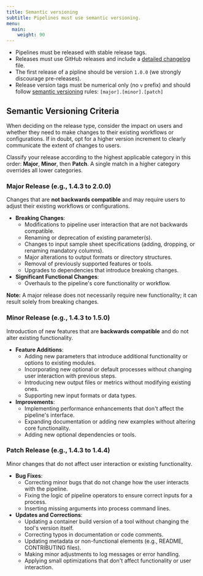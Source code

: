 ```yaml
---
title: Semantic versioning
subtitle: Pipelines must use semantic versioning.
menu:
  main:
    weight: 90
---
```


- Pipelines must be released with stable release tags.
- Releases must use GitHub releases and include a [detailed changelog](https://keepachangelog.com/en/1.0.0/) file.
- The first release of a pipline should be version `1.0.0` (we strongly discourage pre-releases).
- Release version tags must be numerical only (no `v` prefix) and should follow [semantic versioning](https://semver.org/) rules: `[major].[minor].[patch]`

## Semantic Versioning Criteria

When deciding on the release type, consider the impact on users and whether they need to make changes to their existing workflows or configurations. If in doubt, opt for a higher version increment to clearly communicate the extent of changes to users.

Classify your release according to the highest applicable category in this order: **Major**, **Minor**, then **Patch**. A single match in a higher category overrides all lower categories.

### Major Release (e.g., 1.4.3 to 2.0.0)

Changes that are **not backwards compatible** and may require users to adjust their existing workflows or configurations.

- **Breaking Changes**:
  - Modifications to pipeline user interaction that are not backwards compatible.
  - Renaming or deprecation of existing parameter(s).
  - Changes to input sample sheet specifications (adding, dropping, or renaming mandatory columns).
  - Major alterations to output formats or directory structures.
  - Removal of previously supported features or tools.
  - Upgrades to dependencies that introduce breaking changes.
- **Significant Functional Changes**:
  - Overhauls to the pipeline's core functionality or workflow.

**Note:** A major release does not necessarily require new functionality; it can result solely from breaking changes.

### Minor Release (e.g., 1.4.3 to 1.5.0)

Introduction of new features that are **backwards compatible** and do not alter existing functionality.

- **Feature Additions**:
  - Adding new parameters that introduce additional functionality or options to existing modules.
  - Incorporating new optional or default processes without changing user interaction with previous steps.
  - Introducing new output files or metrics without modifying existing ones.
  - Supporting new input formats or data types.
- **Improvements**:
  - Implementing performance enhancements that don't affect the pipeline's interface.
  - Expanding documentation or adding new examples without altering core functionality.
  - Adding new optional dependencies or tools.

### Patch Release (e.g., 1.4.3 to 1.4.4)

Minor changes that do not affect user interaction or existing functionality.

- **Bug Fixes**:
  - Correcting minor bugs that do not change how the user interacts with the pipeline.
  - Fixing the logic of pipeline operators to ensure correct inputs for a process.
  - Inserting missing arguments into process command lines.
- **Updates and Corrections**:
  - Updating a container build version of a tool without changing the tool's version itself.
  - Correcting typos in documentation or code comments.
  - Updating metadata or non-functional elements (e.g., README, CONTRIBUTING files).
  - Making minor adjustments to log messages or error handling.
  - Applying small optimizations that don't affect functionality or user interaction.
